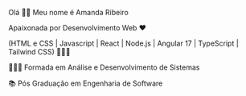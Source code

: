 Olá ✌🏻 
Meu nome é Amanda Ribeiro 

Apaixonada por Desenvolvimento Web ♥ 

(HTML e CSS | Javascript | React | Node.js | Angular 17 | TypeScript | Tailwind CSS) 👩🏻‍💻    

👩🏻‍🎓 Formada em Análise e Desenvolvimento de Sistemas 

📚 Pós Graduação em Engenharia de Software  




